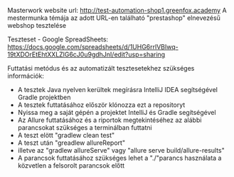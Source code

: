 Masterwork website url: http://test-automation-shop1.greenfox.academy
A mestermunka témája az adott URL-en található "prestashop" elnevezésű webshop tesztelése

Teszteset - Google SpreadSheets: https://docs.google.com/spreadsheets/d/1UHG6rrlVBIwq-19tXDOrEtEhtXXLZlG6cJ0u9gdhJnI/edit?usp=sharing

Futtatási metódus és az automatizált tesztesetekhez szükséges információk:

- A tesztek Java nyelven kerültek megírásra IntelliJ IDEA segítségével Gradle projektben
- A tesztek futtatásához először klónozza ezt a repositoryt
- Nyissa meg a saját gépén a projektet IntelliJ és Gradle segítségével
- Az Allure futtatásához és a riportok megtekintéséhez az alábbi parancsokat szükséges a terminálban futtatni
- 	A teszt elött "gradlew clean test"
- 	A teszt után "greadlew allureReport"
- 	illetve az "gradlew allureServe" vagy "allure serve build/allure-results"
- A parancsok futtatásához szükséges lehet a "./"parancs használata a közvetlen a felsorolt parancsok előtt
